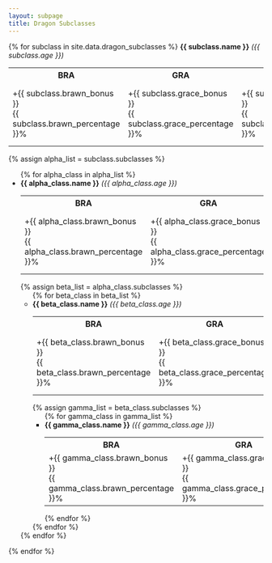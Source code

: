 ```yaml
---
layout: subpage
title: Dragon Subclasses
---
```


<div class="clt">
{% for subclass in site.data.dragon_subclasses %}
  <strong>{{ subclass.name }}</strong> <em>({{ subclass.age }})</em>
  <table>
    <tr>
      <th>BRA</th><th>GRA</th><th>MET</th><th>SIZ</th><th>WIT</th><th>TEN</th><th>DIS</th><th>AUR</th><th>Talents</th><th>Powers</th>
    </tr>
    <tr>
      <td>+{{ subclass.brawn_bonus }}<br />{{ subclass.brawn_percentage }}%</td>
      <td>+{{ subclass.grace_bonus }}<br />{{ subclass.grace_percentage }}%</td>
      <td>+{{ subclass.mettle_bonus }}<br />{{ subclass.mettle_percentage }}%</td>
      <td>+{{ subclass.size_bonus }}<br />{{ subclass.size_percentage }}%</td>
      <td>+{{ subclass.wits_bonus }}<br />{{ subclass.wits_percentage }}%</td>
      <td>+{{ subclass.tenacity_bonus }}<br />{{ subclass.tenacity_percentage }}%</td>
      <td>+{{ subclass.discipline_bonus }}<br />{{ subclass.discipline_percentage }}%</td>
      <td>+{{ subclass.aura_bonus }}<br />{{ subclass.aura_percentage }}%</td>
      <td>{{ subclass.talents | join:'\n' | replace:' ','&nbsp;' | replace:'\n','<br />' }}</td>
      <td>{{ subclass.powers | join:'\n' | replace:' ','&nbsp;' | replace:'\n','<br />' }}</td>
    </tr>
  </table>
  {% assign alpha_list = subclass.subclasses %}
  <ul>
    {% for alpha_class in alpha_list %}
    <li>
      <strong>{{ alpha_class.name }}</strong> <em>({{ alpha_class.age }})</em>
      <table>
        <tr>
          <th>BRA</th><th>GRA</th><th>MET</th><th>SIZ</th><th>WIT</th><th>TEN</th><th>DIS</th><th>AUR</th><th>Talents</th><th>Powers</th>
        </tr>
        <tr>
          <td>+{{ alpha_class.brawn_bonus }}<br />{{ alpha_class.brawn_percentage }}%</td>
          <td>+{{ alpha_class.grace_bonus }}<br />{{ alpha_class.grace_percentage }}%</td>
          <td>+{{ alpha_class.mettle_bonus }}<br />{{ alpha_class.mettle_percentage }}%</td>
          <td>+{{ alpha_class.size_bonus }}<br />{{ alpha_class.size_percentage }}%</td>
          <td>+{{ alpha_class.wits_bonus }}<br />{{ alpha_class.wits_percentage }}%</td>
          <td>+{{ alpha_class.tenacity_bonus }}<br />{{ alpha_class.tenacity_percentage }}%</td>
          <td>+{{ alpha_class.discipline_bonus }}<br />{{ alpha_class.discipline_percentage }}%</td>
          <td>+{{ alpha_class.aura_bonus }}<br />{{ alpha_class.aura_percentage }}%</td>
          <td>{{ alpha_class.talents | join:'\n' | replace:' ','&nbsp;' | replace:'\n','<br />' }}</td>
          <td>{{ alpha_class.powers | join:'\n' | replace:' ','&nbsp;' | replace:'\n','<br />' }}</td>
        </tr>
      </table>
      {% assign beta_list = alpha_class.subclasses %}
      <ul>
        {% for beta_class in beta_list %}
        <li>
          <strong>{{ beta_class.name }}</strong> <em>({{ beta_class.age }})</em>
          <table>
            <tr>
              <th>BRA</th><th>GRA</th><th>MET</th><th>SIZ</th><th>WIT</th><th>TEN</th><th>DIS</th><th>AUR</th><th>Talents</th><th>Powers</th>
            </tr>
            <tr>
              <td>+{{ beta_class.brawn_bonus }}<br />{{ beta_class.brawn_percentage }}%</td>
              <td>+{{ beta_class.grace_bonus }}<br />{{ beta_class.grace_percentage }}%</td>
              <td>+{{ beta_class.mettle_bonus }}<br />{{ beta_class.mettle_percentage }}%</td>
              <td>+{{ beta_class.size_bonus }}<br />{{ beta_class.size_percentage }}%</td>
              <td>+{{ beta_class.wits_bonus }}<br />{{ beta_class.wits_percentage }}%</td>
              <td>+{{ beta_class.tenacity_bonus }}<br />{{ beta_class.tenacity_percentage }}%</td>
              <td>+{{ beta_class.discipline_bonus }}<br />{{ beta_class.discipline_percentage }}%</td>
              <td>+{{ beta_class.aura_bonus }}<br />{{ beta_class.aura_percentage }}%</td>
              <td>{{ beta_class.talents | join:'\n' | replace:' ','&nbsp;' | replace:'\n','<br />' }}</td>
              <td>{{ beta_class.powers | join:'\n' | replace:' ','&nbsp;' | replace:'\n','<br />' }}</td>
            </tr>
          </table>
          {% assign gamma_list = beta_class.subclasses %}
          <ul>
            {% for gamma_class in gamma_list %}
            <li>
              <strong>{{ gamma_class.name }}</strong> <em>({{ gamma_class.age }})</em>
              <table>
                <tr>
                  <th>BRA</th><th>GRA</th><th>MET</th><th>SIZ</th><th>WIT</th><th>TEN</th><th>DIS</th><th>AUR</th><th>Talents</th><th>Powers</th>
                </tr>
                <tr>
                  <td>+{{ gamma_class.brawn_bonus }}<br />{{ gamma_class.brawn_percentage }}%</td>
                  <td>+{{ gamma_class.grace_bonus }}<br />{{ gamma_class.grace_percentage }}%</td>
                  <td>+{{ gamma_class.mettle_bonus }}<br />{{ gamma_class.mettle_percentage }}%</td>
                  <td>+{{ gamma_class.size_bonus }}<br />{{ gamma_class.size_percentage }}%</td>
                  <td>+{{ gamma_class.wits_bonus }}<br />{{ gamma_class.wits_percentage }}%</td>
                  <td>+{{ gamma_class.tenacity_bonus }}<br />{{ gamma_class.tenacity_percentage }}%</td>
                  <td>+{{ gamma_class.discipline_bonus }}<br />{{ gamma_class.discipline_percentage }}%</td>
                  <td>+{{ gamma_class.aura_bonus }}<br />{{ gamma_class.aura_percentage }}%</td>
                  <td>{{ gamma_class.talents | join:'\n' | replace:' ','&nbsp;' | replace:'\n','<br />' }}</td>
                  <td>{{ gamma_class.powers | join:'\n' | replace:' ','&nbsp;' | replace:'\n','<br />' }}</td>
                </tr>
              </table>
            </li>
            {% endfor %}
          </ul>
        </li>
        {% endfor %}
      </ul>
    </li>
    {% endfor %}
  </ul>
  {% endfor %}
 </div>
